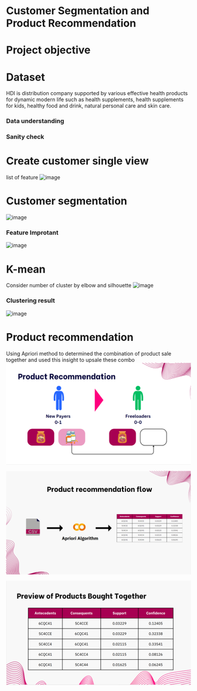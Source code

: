 # Customer Segmentation and Product Recommendation

# Project objective

# Dataset
HDI is distribution company supported by various effective health products for dynamic modern life such as health supplements, health supplements for kids, healthy food and drink, natural personal care and skin care.
### Data understanding


### Sanity check

# Create customer single view
list of feature
![image](HDI_CSV.png)

# Customer segmentation
![image](HDI_Segment.png)

### Feature Improtant
![image](HDI_FeatureImp.png)

# K-mean
Consider number of cluster by elbow and silhouette
![image](HDI_Elbow.png)

### Clustering result
![image](HDI_Scatter.png)



# Product recommendation
Using Apriori method to determined the combination of product sale together and used this insight to upsale these combo
![productrecommend](Image/productrecommend.PNG)

![productrecommend](Image/productrecommendflow.PNG)

![productrecommend](Image/prresult.PNG)

